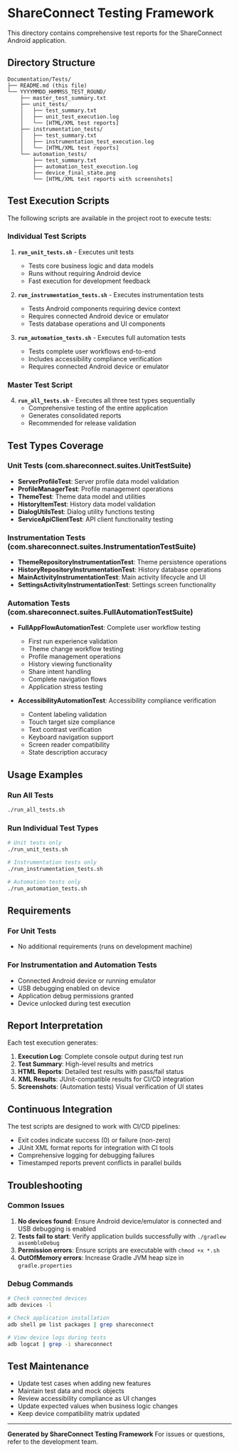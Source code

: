 # ShareConnect Testing Framework

This directory contains comprehensive test reports for the ShareConnect Android application.

## Directory Structure

```
Documentation/Tests/
├── README.md (this file)
└── YYYYMMDD_HHMMSS_TEST_ROUND/
    ├── master_test_summary.txt
    ├── unit_tests/
    │   ├── test_summary.txt
    │   ├── unit_test_execution.log
    │   └── [HTML/XML test reports]
    ├── instrumentation_tests/
    │   ├── test_summary.txt
    │   ├── instrumentation_test_execution.log
    │   └── [HTML/XML test reports]
    └── automation_tests/
        ├── test_summary.txt
        ├── automation_test_execution.log
        ├── device_final_state.png
        └── [HTML/XML test reports with screenshots]
```

## Test Execution Scripts

The following scripts are available in the project root to execute tests:

### Individual Test Scripts

1. **`run_unit_tests.sh`** - Executes unit tests
   - Tests core business logic and data models
   - Runs without requiring Android device
   - Fast execution for development feedback

2. **`run_instrumentation_tests.sh`** - Executes instrumentation tests
   - Tests Android components requiring device context
   - Requires connected Android device or emulator
   - Tests database operations and UI components

3. **`run_automation_tests.sh`** - Executes full automation tests
   - Tests complete user workflows end-to-end
   - Includes accessibility compliance verification
   - Requires connected Android device or emulator

### Master Test Script

4. **`run_all_tests.sh`** - Executes all three test types sequentially
   - Comprehensive testing of the entire application
   - Generates consolidated reports
   - Recommended for release validation

## Test Types Coverage

### Unit Tests (com.shareconnect.suites.UnitTestSuite)
- **ServerProfileTest**: Server profile data model validation
- **ProfileManagerTest**: Profile management operations
- **ThemeTest**: Theme data model and utilities
- **HistoryItemTest**: History data model validation
- **DialogUtilsTest**: Dialog utility functions testing
- **ServiceApiClientTest**: API client functionality testing

### Instrumentation Tests (com.shareconnect.suites.InstrumentationTestSuite)
- **ThemeRepositoryInstrumentationTest**: Theme persistence operations
- **HistoryRepositoryInstrumentationTest**: History database operations
- **MainActivityInstrumentationTest**: Main activity lifecycle and UI
- **SettingsActivityInstrumentationTest**: Settings screen functionality

### Automation Tests (com.shareconnect.suites.FullAutomationTestSuite)
- **FullAppFlowAutomationTest**: Complete user workflow testing
  - First run experience validation
  - Theme change workflow testing
  - Profile management operations
  - History viewing functionality
  - Share intent handling
  - Complete navigation flows
  - Application stress testing

- **AccessibilityAutomationTest**: Accessibility compliance verification
  - Content labeling validation
  - Touch target size compliance
  - Text contrast verification
  - Keyboard navigation support
  - Screen reader compatibility
  - State description accuracy

## Usage Examples

### Run All Tests
```bash
./run_all_tests.sh
```

### Run Individual Test Types
```bash
# Unit tests only
./run_unit_tests.sh

# Instrumentation tests only
./run_instrumentation_tests.sh

# Automation tests only
./run_automation_tests.sh
```

## Requirements

### For Unit Tests
- No additional requirements (runs on development machine)

### For Instrumentation and Automation Tests
- Connected Android device or running emulator
- USB debugging enabled on device
- Application debug permissions granted
- Device unlocked during test execution

## Report Interpretation

Each test execution generates:

1. **Execution Log**: Complete console output during test run
2. **Test Summary**: High-level results and metrics
3. **HTML Reports**: Detailed test results with pass/fail status
4. **XML Results**: JUnit-compatible results for CI/CD integration
5. **Screenshots**: (Automation tests) Visual verification of UI states

## Continuous Integration

The test scripts are designed to work with CI/CD pipelines:

- Exit codes indicate success (0) or failure (non-zero)
- JUnit XML format reports for integration with CI tools
- Comprehensive logging for debugging failures
- Timestamped reports prevent conflicts in parallel builds

## Troubleshooting

### Common Issues

1. **No devices found**: Ensure Android device/emulator is connected and USB debugging is enabled
2. **Tests fail to start**: Verify application builds successfully with `./gradlew assembleDebug`
3. **Permission errors**: Ensure scripts are executable with `chmod +x *.sh`
4. **OutOfMemory errors**: Increase Gradle JVM heap size in `gradle.properties`

### Debug Commands

```bash
# Check connected devices
adb devices -l

# Check application installation
adb shell pm list packages | grep shareconnect

# View device logs during tests
adb logcat | grep -i shareconnect
```

## Test Maintenance

- Update test cases when adding new features
- Maintain test data and mock objects
- Review accessibility compliance as UI changes
- Update expected values when business logic changes
- Keep device compatibility matrix updated

---

**Generated by ShareConnect Testing Framework**
For issues or questions, refer to the development team.